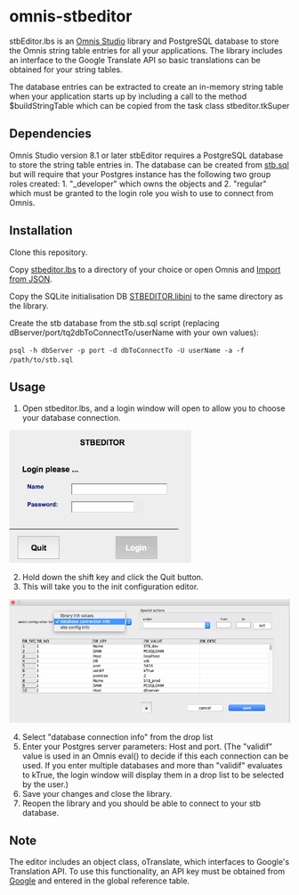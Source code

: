 # omnis-stbeditor

stbEditor.lbs is an [Omnis Studio](http://www.omnis.net) library and PostgreSQL database to store the Omnis string table entries for all your applications.  The library includes an interface to the Google Translate API so basic translations can be obtained for your string tables.

The database entries can be extracted to create an in-memory string table when your application starts up by including a call to the method $buildStringTable which can be copied from the task class stbeditor.tkSuper



## Dependencies
Omnis Studio version 8.1 or later
stbEditor requires a PostgreSQL database to store the string table entries in.  The database can be created from [stb.sql](db/stb.sql) but will require that your Postgres instance has the following two group roles created: 1. "_developer" which owns the objects and 2. "regular" which must be granted to the login role you wish to use to connect from Omnis.


## Installation
Clone this repository.

Copy [stbeditor.lbs](lib/STBEDITOR.lbs) to a directory of your choice or open Omnis and [Import from JSON](src/STBEDITOR).

Copy the SQLite initialisation DB [STBEDITOR.libini](lib/STBEDITOR.libini) to the same directory as the library.

Create the stb database from the stb.sql script (replacing dBserver/port/tq2dbToConnectTo/userName with your own values):

`psql -h dbServer -p port -d dbToConnectTo -U userName -a -f /path/to/stb.sql`


## Usage

1. Open stbeditor.lbs, and a login window will open to allow you to choose your database connection.

![Instances](images/wSecLogin.png)

2. Hold down the shift key and click the Quit button.
3. This will take you to the init configuration editor.

![Instances](images/wConfig.png)

4. Select "database connection info" from the drop list
5. Enter your Postgres server parameters: Host and port.  (The "validif" value is used in an Omnis eval() to decide if this each connection can be used.  If you enter multiple databases and more than "validif" evaluates to kTrue, the login window will display them in a drop list to be selected by the user.)
6. Save your changes and close the library.
7. Reopen the library and you should be able to connect to your stb database.

## Note
The editor includes an object class, oTranslate, which interfaces to Google's Translation API.  To use this functionality, an API key must be obtained from [Google](https://console.cloud.google.com/freetrial?page=0) and entered in the global reference table.
